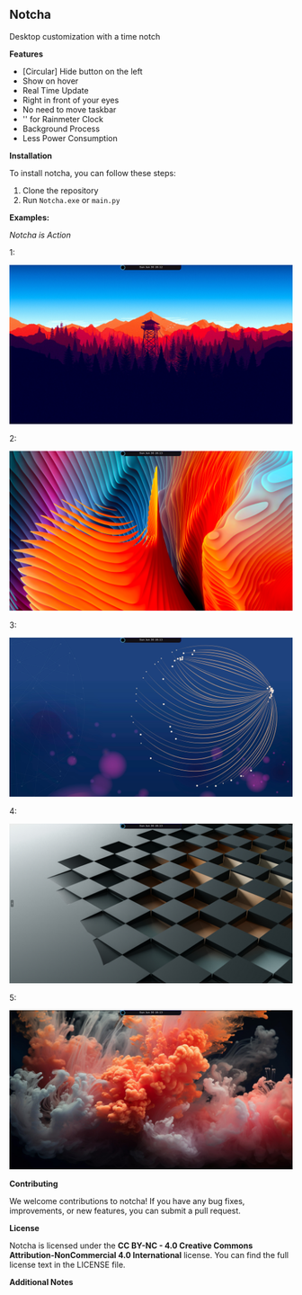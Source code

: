 ## Notcha

Desktop customization with a time notch 

**Features**

* [Circular] Hide button on the left 
* Show on hover
* Real Time Update
* Right in front of your eyes
* No need to move taskbar
* '' for Rainmeter Clock
* Background Process
* Less Power Consumption

**Installation**

To install notcha, you can follow these steps:

1. Clone the repository
2. Run `Notcha.exe` or `main.py`

**Examples:**

*Notcha is Action*

1:

![](img1.png)

2:

![](img2.png)

3:

![](img3.png)

4:

![](img4.png)

5:

![](img5.png)

**Contributing**

We welcome contributions to notcha! If you have any bug fixes, improvements, or new features, you can submit a pull request.

**License**

Notcha is licensed under the **CC BY-NC - 4.0
Creative Commons Attribution-NonCommercial 4.0 International** license. You can find the full license text in the LICENSE file.


**Additional Notes**
